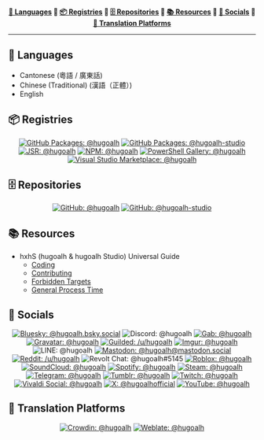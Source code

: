 <div align="center"><b>

[💬 Languages](#47e957fba4554541bca85acc1ee69832-languages) 💠 [📦 Registries](#47e957fba4554541bca85acc1ee69832-registries) 💠 [🗄️ Repositories](#47e957fba4554541bca85acc1ee69832-repositories) 💠 [📚 Resources](#47e957fba4554541bca85acc1ee69832-resources) 💠 [👥 Socials](#47e957fba4554541bca85acc1ee69832-socials) 💠 [🦜 Translation Platforms](#47e957fba4554541bca85acc1ee69832-translation-platforms)

</b></div>

---

<h2 id="47e957fba4554541bca85acc1ee69832-languages">💬 Languages</h2>

- Cantonese (粵語 / 廣東話)
- Chinese (Traditional) (漢語（正體）)
- English

<h2 id="47e957fba4554541bca85acc1ee69832-registries">📦 Registries</h2>

<div align="center">

[![GitHub Packages: @hugoalh](https://img.shields.io/badge/Packages-@hugoalh-181717?labelColor=181717&logo=github&logoColor=ffffff&style=flat "GitHub Packages: @hugoalh")](https://github.com/hugoalh?tab=packages)
[![GitHub Packages: @hugoalh-studio](https://img.shields.io/badge/Packages-@hugoalh--studio-181717?labelColor=181717&logo=github&logoColor=ffffff&style=flat "GitHub Packages: @hugoalh-studio")](https://github.com/orgs/hugoalh-studio/packages)
[![JSR: @hugoalh](https://img.shields.io/badge/JSR-@hugoalh-F7DF1E?labelColor=F7DF1E&logoColor=000000&style=flat "JSR: @hugoalh")](https://jsr.io/@hugoalh)
[![NPM: @hugoalh](https://img.shields.io/badge/@hugoalh-CB3837?labelColor=CB3837&logo=npm&logoColor=ffffff&style=flat "NPM: @hugoalh")](https://www.npmjs.com/search?q=%40hugoalh%2F)
[![PowerShell Gallery: @hugoalh](https://img.shields.io/badge/@hugoalh-5391FE?labelColor=5391FE&logo=powershell&logoColor=ffffff&style=flat "PowerShell Gallery: @hugoalh")](https://www.powershellgallery.com/profiles/hugoalh)
[![Visual Studio Marketplace: @hugoalh](https://img.shields.io/badge/@hugoalh-CB2E6D?labelColor=CB2E6D&logo=visualstudio&logoColor=ffffff&style=flat "Visual Studio Marketplace: @hugoalh")](https://marketplace.visualstudio.com/publishers/hugoalh)

</div>

<h2 id="47e957fba4554541bca85acc1ee69832-repositories">🗄️ Repositories</h2>

<div align="center">

[![GitHub: @hugoalh](https://img.shields.io/badge/@hugoalh-181717?labelColor=181717&logo=github&logoColor=ffffff&style=flat "GitHub: @hugoalh")](https://github.com/hugoalh?tab=repositories)
[![GitHub: @hugoalh-studio](https://img.shields.io/badge/@hugoalh--studio-181717?labelColor=181717&logo=github&logoColor=ffffff&style=flat "GitHub: @hugoalh-studio")](https://github.com/orgs/hugoalh-studio/repositories)

</div>

<h2 id="47e957fba4554541bca85acc1ee69832-resources">📚 Resources</h2>

- hxhS (hugoalh & hugoalh Studio) Universal Guide
  - [Coding](https://github.com/hugoalh/hugoalh/blob/main/universal-guide/coding.md)
  - [Contributing](https://github.com/hugoalh/hugoalh/blob/main/universal-guide/contributing.md)
  - [Forbidden Targets](https://github.com/hugoalh/hugoalh/blob/main/universal-guide/forbidden-targets.md)
  - [General Process Time](https://github.com/hugoalh/hugoalh/blob/main/universal-guide/general-process-time.md)

<h2 id="47e957fba4554541bca85acc1ee69832-socials">👥 Socials</h2>

<div align="center">

[![Bluesky: @hugoalh.bsky.social](https://img.shields.io/badge/@hugoalh.bsky.social-0285FF?labelColor=0285FF&logo=bluesky&logoColor=ffffff&style=flat "Bluesky: @hugoalh.bsky.social")](https://bsky.app/profile/hugoalh.bsky.social)
![Discord: @hugoalh](https://img.shields.io/badge/@hugoalh-5865F2?labelColor=5865F2&logo=discord&logoColor=ffffff&style=flat "Discord: @hugoalh")
[![Gab: @hugoalh](https://img.shields.io/badge/Gab-@hugoalh-21CF7A?labelColor=21CF7A&logoColor=ffffff&style=flat "Gab: @hugoalh")](https://gab.com/hugoalh)
[![Gravatar: @hugoalh](https://img.shields.io/badge/@hugoalh-1E8CBE?labelColor=1E8CBE&logo=gravatar&logoColor=ffffff&style=flat "Gravatar: @hugoalh")](https://gravatar.com/hugoalh)
[![Guilded: /u/hugoalh](https://img.shields.io/badge/%2Fu%2Fhugoalh-F5C400?labelColor=F5C400&logo=guilded&logoColor=000000&style=flat "Guilded: /u/hugoalh")](https://www.guilded.gg/u/hugoalh)
[![Imgur: @hugoalh](https://img.shields.io/badge/@hugoalh-1BB76E?labelColor=1BB76E&logo=imgur&logoColor=ffffff&style=flat "Imgur: @hugoalh")](https://imgur.com/user/hugoalh)
![LINE: @hugoalh](https://img.shields.io/badge/@hugoalh-00C300?labelColor=00C300&logo=line&logoColor=ffffff&style=flat "LINE: @hugoalh")
[![Mastodon: @hugoalh@mastodon.social](https://img.shields.io/badge/@hugoalh@mastodon.social-6364FF?labelColor=6364FF&logo=mastodon&logoColor=ffffff&style=flat "Mastodon: @hugoalh@mastodon.social")](https://mastodon.social/@hugoalh)
[![Reddit: /u/hugoalh](https://img.shields.io/badge/%2Fu%2Fhugoalh-FF4500?labelColor=FF4500&logo=reddit&logoColor=ffffff&style=flat "Reddit: /u/hugoalh")](https://www.reddit.com/user/hugoalh)
![Revolt Chat: @hugoalh#5145](https://img.shields.io/badge/@hugoalh%235145-FD667A?labelColor=FD667A&logo=revoltdotchat&logoColor=ffffff&style=flat "Revolt Chat: @hugoalh#5145")
[![Roblox: @hugoalh](https://img.shields.io/badge/@hugoalh-000000?labelColor=000000&logo=roblox&logoColor=ffffff&style=flat "Roblox: @hugoalh")](https://www.roblox.com/users/194932593/profile)
[![SoundCloud: @hugoalh](https://img.shields.io/badge/@hugoalh-FF3300?labelColor=FF3300&logo=soundcloud&logoColor=ffffff&style=flat "SoundCloud: @hugoalh")](https://soundcloud.com/hugoalh)
[![Spotify: @hugoalh](https://img.shields.io/badge/@hugoalh-1DB954?labelColor=1DB954&logo=spotify&logoColor=ffffff&style=flat "Spotify: @hugoalh")](https://open.spotify.com/user/hugoalh)
[![Steam: @hugoalh](https://img.shields.io/badge/@hugoalh-000000?labelColor=000000&logo=steam&logoColor=ffffff&style=flat "Steam: @hugoalh")](https://steamcommunity.com/id/hugoalh)
[![Telegram: @hugoalh](https://img.shields.io/badge/@hugoalh-26A5E4?labelColor=26A5E4&logo=telegram&logoColor=ffffff&style=flat "Telegram: @hugoalh")](https://t.me/hugoalh)
[![Tumblr: @hugoalh](https://img.shields.io/badge/@hugoalh-36465D?labelColor=36465D&logo=tumblr&logoColor=ffffff&style=flat "Tumblr: @hugoalh")](https://hugoalh.tumblr.com)
[![Twitch: @hugoalh](https://img.shields.io/badge/@hugoalh-9146FF?labelColor=9146FF&logo=twitch&logoColor=ffffff&style=flat "Twitch: @hugoalh")](https://www.twitch.tv/hugoalh)
[![Vivaldi Social: @hugoalh](https://img.shields.io/badge/Social-@hugoalh-EF3939?labelColor=EF3939&logo=vivaldi&logoColor=ffffff&style=flat "Vivaldi Social: @hugoalh")](https://social.vivaldi.net/@hugoalh)
[![X: @hugoalhofficial](https://img.shields.io/badge/@hugoalhofficial-000000?labelColor=000000&logo=x&logoColor=ffffff&style=flat "X: @hugoalhofficial")](https://x.com/hugoalhofficial)
[![YouTube: @hugoalh](https://img.shields.io/badge/@hugoalh-FF0000?labelColor=FF0000&logo=youtube&logoColor=ffffff&style=flat "YouTube: @hugoalh")](https://www.youtube.com/@hugoalh)

</div>

<h2 id="47e957fba4554541bca85acc1ee69832-translation-platforms">🦜 Translation Platforms</h2>

<div align="center">

[![Crowdin: @hugoalh](https://img.shields.io/badge/@hugoalh-2E3340?labelColor=2E3340&logo=crowdin&logoColor=ffffff&style=flat "Crowdin: @hugoalh")](https://crowdin.com/profile/hugoalh)
[![Weblate: @hugoalh](https://img.shields.io/badge/@hugoalh-2ECCAA?labelColor=2ECCAA&logo=weblate&logoColor=ffffff&style=flat "Weblate: @hugoalh")](https://hosted.weblate.org/user/hugoalh)

</div>
